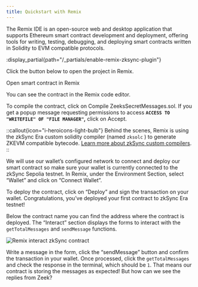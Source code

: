 ```yaml
---
title: Quickstart with Remix
---
```


The Remix IDE is an open-source web and desktop application that supports Ethereum smart contract development and deployment, offering tools for writing, testing, debugging, and deploying smart contracts written in Solidity to EVM compatible protocols.


:display_partial{path="/_partials/enable-remix-zksync-plugin"}
    
Click the button below to open the project in Remix.

<UButton
    icon="i-heroicons-code-bracket"
    size="xl"
    color="primary"
    variant="solid"
    :trailing="false"
    to="https://remix.ethereum.org/#url=https://github.com/uF4No/zksync-101-quickstart/blob/master/contracts/ZeekSecretMessages.sol"
    target="_blank"
    >Open smart contract in Remix</UButton>

You can see the contract in the Remix code editor. 

To compile the contract, click on  Compile ZeeksSecretMessages.sol. If you get a popup message requesting permissions to access **`ACCESS TO "WRITEFILE" OF "FILE MANAGER"`,** click on Accept.

::callout{icon="i-heroicons-light-bulb"}
Behind the scenes, Remix is using the zkSync Era custom solidity compiler (named `zksolc` ) to generate ZKEVM compatible bytecode. [Learn more about zkSync custom compilers]().
::

We will use our wallet’s configured network to connect and deploy our smart contract so make sure your wallet is currently connected to the zkSync Sepolia testnet. In Remix, under the Environment Section, select “Wallet” and click on “Connect Wallet”.

To deploy the contract, click on “Deploy” and sign the transaction on your wallet. Congratulations, you’ve deployed your first contract to zkSync Era testnet!

Below the contract name you can find the address where the contract is deployed. The “Interact” section displays the forms to interact with the `getTotalMessages` and `sendMessage` functions. 

![Remix interact zkSync contract](/images/101-quickstart/101-remix-interact.png)

Write a message in the form, click the “sendMessage” button and confirm the transaction in your wallet. Once processed, click the `getTotalMessages` and check the response in the terminal, which should be `1`. That means our contract is storing the messages as expected! But how can we see the replies from Zeek?
